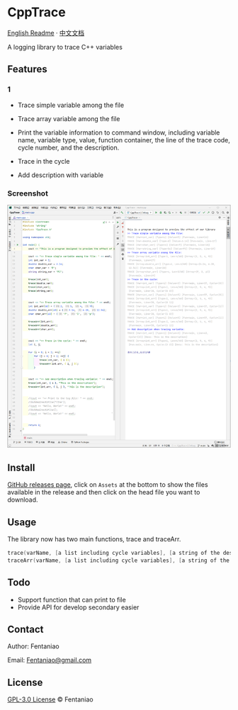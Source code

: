 # CppTrace

[English Readme](https://github.com/Fentaniao/CppTrace/blob/main/README.md) · [中文文档](https://github.com/Fentaniao/CppTrace/blob/main/README_zh.md)

A logging library to trace C++ variables

## Features

### 1

- Trace simple variable among the file

- Trace array variable among the file

- Print the variable information to command window, including variable name, variable type, value, function container, the line of the trace code, cycle number, and the description.

- Trace in the cycle

- Add description with variable

### Screenshot

![screenshoot](README.assets/screenshot.png)

## Install

[GitHub releases page](https://github.com/Fentaniao/CppTrace/releases), click on `Assets` at the bottom to show the files available in the release and then click on the head file you want to download.

## Usage



The library now has two main functions, trace and traceArr.

```c++
trace(varName, [a list including cycle variables], [a string of the description])
traceArr(varName, [a list including cycle variables], [a string of the description])
```



## Todo

- Support function that can print to file
- Provide API for develop secondary easier

## Contact

Author: Fentaniao

Email: [Fentaniao@gmail.com](mailto:Fentaniao@gmail.com)

## License

[GPL-3.0 License](https://github.com/Fentaniao/CppTrace/blob/main/LICENSE) © Fentaniao

